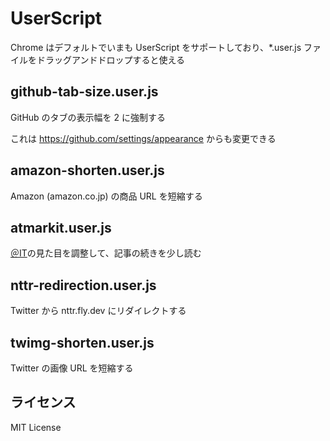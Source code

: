 # UserScript

Chrome はデフォルトでいまも UserScript をサポートしており、\*.user.js ファイルをドラッグアンドドロップすると使える

## github-tab-size.user.js

GitHub のタブの表示幅を 2 に強制する

これは https://github.com/settings/appearance からも変更できる

## amazon-shorten.user.js

Amazon (amazon.co.jp) の商品 URL を短縮する

## atmarkit.user.js

[＠IT](https://atmarkit.itmedia.co.jp/)の見た目を調整して、記事の続きを少し読む

## nttr-redirection.user.js

Twitter から nttr.fly.dev にリダイレクトする

## twimg-shorten.user.js

Twitter の画像 URL を短縮する

## ライセンス

MIT License

